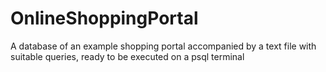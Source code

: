 # OnlineShoppingPortal
A database of an example shopping portal accompanied by a text file with suitable queries, ready to be executed on a psql terminal
